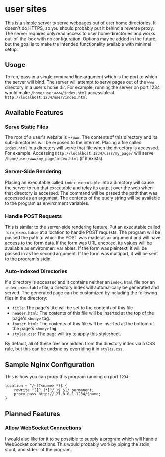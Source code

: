 # user sites

This is a simple server to serve webpages out of user home directories. It doesn't
do HTTPS, so you should probably put it behind a reverse proxy. The server requires
only read access to user home directories and works out-of-the-box with no configuration.
Options may be added in the future, but the goal is to make the intended functionality
available with minimal setup.

## Usage
To run, pass in a single command line argument which is the port to which the server
will bind. The server will attempt to serve pages out of the ``www`` directory
in a user's home dir. For example, running the server on port 1234 would make
``/home/user/www/index.html`` accessible at ``http://localhost:1234/user/index.html``

## Available Features

### Serve Static Files
The root of a user's website is ``~/www``. The contents of this directory and its
sub-directories will be exposed to the internet. Placing a file called ``index.html``
in a directory will serve that file when the directory is accessed. For example:
Accessing ``http://localhost:1234/user/my_page/`` will serve
``/home/user/www/my_page/index.html`` (if it exists).

### Server-Side Rendering
Placing an executable called ``index_executable`` into a directory will cause the
server to run that executable and relay its output over the web when that directory
is accessed. The command will be passed the path that was accessed as an argument.
The contents of the query string will be available to the program as environment
variables.

### Handle POST Requests
This is similar to the server-side rendering feature. Put an executable called
``form_executable`` at a location to handle POST requests. The program will be
passed the path to which the POST was made as an argument and will have access
to the form data. If the form was URL encoded, its values will be available as
environment variables. If the form was plaintext, it will be passed in as the
second argument. If the form was multipart, it will be sent to the program's
stdin.

### Auto-Indexed Directories
If a directory is accessed and it contains neither an ``index.html`` file nor an
``index_executable`` file, a directory index will automatically be generated and
served. The generated page can be customized by including the following files in
the directory:

- ``title``: The page's title will be set to the contents of this file
- ``header.html``: The contents of this file will be inserted at the top of the
    page's ``<body>`` tag.
- ``footer.html``: The contents of this file will be inserted at the bottom of
    the page's ``<body>`` tag.
- ``styles.css``: The page will try to apply this stylesheet.

By default, all of these files are hidden from the directory index via a CSS rule,
but this can be undone by overriding it in ``styles.css``.

## Sample Nginx Configuration
This is how you can proxy this program running on port ``1234``:
```nginx
location ~ ^/~(?<name>.*)$ {
    rewrite ^([^.]*[^/])$ $1/ permanent;
    proxy_pass http://127.0.0.1:1234/$name;
}
```

## Planned Features

### Allow WebSocket Connections
I would also like for it to be possible to supply a program which will handle
WebSocket connections. This would probably work by piping the stdin, stout, and
stderr of the program.
